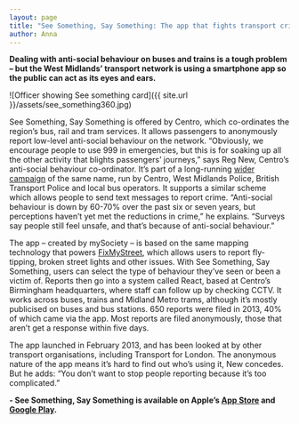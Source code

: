 ```yaml
---
layout: page
title: "See Something, Say Something: The app that fights transport crime"
author: Anna
---
```


__Dealing with anti-social behaviour on buses and trains is a tough problem – but the West Midlands’ transport network is using a smartphone app so the public can act as its eyes and ears.__

![Officer showing See something card]({{ site.url }}/assets/see_something360.jpg)

See Something, Say Something is offered by Centro, which co-ordinates the region’s bus, rail and tram services. It allows passengers to anonymously report low-level anti-social behaviour on the network.  “Obviously, we encourage people to use 999 in emergencies,  but this is for soaking up all the other activity that blights passengers’ journeys,” says Reg New, Centro’s anti-social behaviour co-ordinator. It’s part of a long-running [wider campaign](http://www.safertravel.info/) of the same name, run by Centro, West Midlands Police, British Transport Police and local bus operators. It supports a similar scheme which allows people to send text messages to report crime. “Anti-social behaviour is down by 60-70% over the past six or seven years, but perceptions haven’t yet met the reductions in crime,” he explains. “Surveys say people still feel unsafe, and that’s because of anti-social behaviour.”

The app – created by mySociety – is based on the same mapping technology that powers [FixMyStreet](http://www.civicexchange.eu/story/fixmystreet-civic-app-thats-still-cleaning), which allows users to report fly-tipping, broken street lights and other issues. With See Something, Say Something, users can select the type of behaviour they’ve seen or been a victim of. Reports then go into a system called React, based at Centro’s Birmingham headquarters, where staff can follow up by checking CCTV. It works across buses, trains and Midland Metro trams, although it’s mostly publicised on buses and bus stations. 650 reports were filed in 2013, 40% of which came via the app. Most reports are filed anonymously, those that aren’t get a response within five days.

The app launched in February 2013, and has been looked at by other transport organisations, including Transport for London. The anonymous nature of the app means it’s hard to find out who’s using it, New concedes. But he adds: “You don’t want to stop people reporting because it’s too complicated.”

__- See Something, Say Something is available on Apple’s [App Store](https://itunes.apple.com/gb/app/see-something-say-something/id592104518?mt=8) and [Google Play](https://play.google.com/store/apps/details?id=uk.org.centro.SeeSomethingSaySomething&hl=en).__
